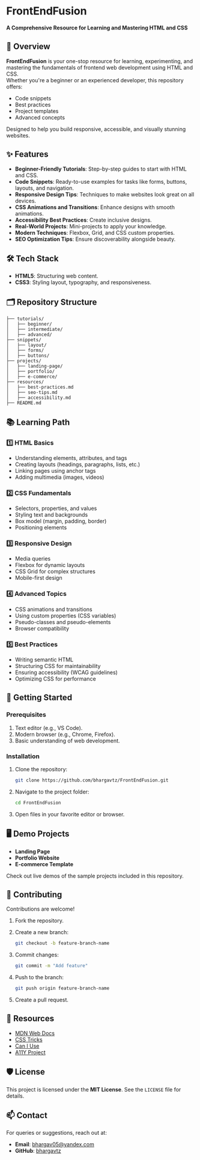 # FrontEndFusion  

**A Comprehensive Resource for Learning and Mastering HTML and CSS**

## 📖 Overview  

**FrontEndFusion** is your one-stop resource for learning, experimenting, and mastering the fundamentals of frontend web development using HTML and CSS.  
Whether you're a beginner or an experienced developer, this repository offers:  
- Code snippets  
- Best practices  
- Project templates  
- Advanced concepts  

Designed to help you build responsive, accessible, and visually stunning websites.  


## ✨ Features  

- **Beginner-Friendly Tutorials**: Step-by-step guides to start with HTML and CSS.  
- **Code Snippets**: Ready-to-use examples for tasks like forms, buttons, layouts, and navigation.  
- **Responsive Design Tips**: Techniques to make websites look great on all devices.  
- **CSS Animations and Transitions**: Enhance designs with smooth animations.  
- **Accessibility Best Practices**: Create inclusive designs.  
- **Real-World Projects**: Mini-projects to apply your knowledge.  
- **Modern Techniques**: Flexbox, Grid, and CSS custom properties.  
- **SEO Optimization Tips**: Ensure discoverability alongside beauty.  

## 🛠️ Tech Stack  

- **HTML5**: Structuring web content.  
- **CSS3**: Styling layout, typography, and responsiveness.  


## 🗂️ Repository Structure  

```plaintext
├── tutorials/  
│   ├── beginner/  
│   ├── intermediate/  
│   ├── advanced/  
├── snippets/  
│   ├── layout/  
│   ├── forms/  
│   ├── buttons/  
├── projects/  
│   ├── landing-page/  
│   ├── portfolio/  
│   ├── e-commerce/  
├── resources/  
│   ├── best-practices.md  
│   ├── seo-tips.md  
│   ├── accessibility.md  
├── README.md  
```  


## 📚 Learning Path  

### 1️⃣ HTML Basics  

- Understanding elements, attributes, and tags  
- Creating layouts (headings, paragraphs, lists, etc.)  
- Linking pages using anchor tags  
- Adding multimedia (images, videos)  

### 2️⃣ CSS Fundamentals  

- Selectors, properties, and values  
- Styling text and backgrounds  
- Box model (margin, padding, border)  
- Positioning elements  

### 3️⃣ Responsive Design  

- Media queries  
- Flexbox for dynamic layouts  
- CSS Grid for complex structures  
- Mobile-first design  

### 4️⃣ Advanced Topics  

- CSS animations and transitions  
- Using custom properties (CSS variables)  
- Pseudo-classes and pseudo-elements  
- Browser compatibility  

### 5️⃣ Best Practices  

- Writing semantic HTML  
- Structuring CSS for maintainability  
- Ensuring accessibility (WCAG guidelines)  
- Optimizing CSS for performance  

## 🚀 Getting Started  

### Prerequisites  

1. Text editor (e.g., VS Code).  
2. Modern browser (e.g., Chrome, Firefox).  
3. Basic understanding of web development.  

### Installation  

1. Clone the repository:  

   ```bash
   git clone https://github.com/bhargavtz/FrontEndFusion.git
   ```  

2. Navigate to the project folder:  

   ```bash
   cd FrontEndFusion
   ```  

3. Open files in your favorite editor or browser.  


## 🖥️ Demo Projects  

- **Landing Page**  
- **Portfolio Website**  
- **E-commerce Template**  

Check out live demos of the sample projects included in this repository.  


## 🌟 Contributing  

Contributions are welcome!  

1. Fork the repository.  
2. Create a new branch:  

   ```bash
   git checkout -b feature-branch-name
   ```  

3. Commit changes:  

   ```bash
   git commit -m "Add feature"
   ```  

4. Push to the branch:  

   ```bash
   git push origin feature-branch-name
   ```  

5. Create a pull request.  


## 🧰 Resources  

- [MDN Web Docs](https://developer.mozilla.org/)  
- [CSS Tricks](https://css-tricks.com/)  
- [Can I Use](https://caniuse.com/)  
- [A11Y Project](https://www.a11yproject.com/)  


## 🛡️ License  

This project is licensed under the **MIT License**. See the `LICENSE` file for details.  


## 📫 Contact  

For queries or suggestions, reach out at:  
- **Email**: bhargav05@yandex.com  
- **GitHub**: [bhargavtz](https://github.com/bhargavtz)  
